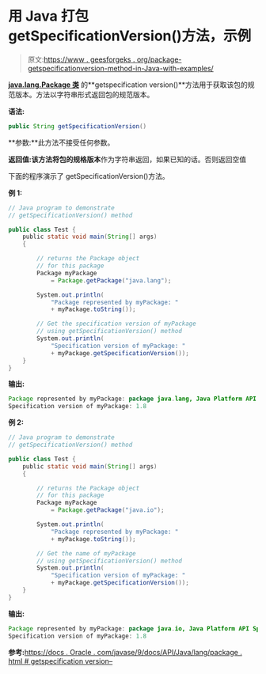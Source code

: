 # 用 Java 打包 getSpecificationVersion()方法，示例

> 原文:[https://www . geesforgeks . org/package-getspecificationversion-method-in-Java-with-examples/](https://www.geeksforgeeks.org/package-getspecificationversion-method-in-java-with-examples/)

**[java.lang.Package 类](https://www.geeksforgeeks.org/java-lang-package-java/)** 的**getspecification version()**方法用于获取该包的规范版本。方法以字符串形式返回包的规范版本。

**语法:**

```java
public String getSpecificationVersion()

```

**参数:**此方法不接受任何参数。

**返回值:**该方法将包的**规格版本**作为字符串返回，如果已知的话。否则返回空值

下面的程序演示了 getSpecificationVersion()方法。

**例 1:**

```java
// Java program to demonstrate
// getSpecificationVersion() method

public class Test {
    public static void main(String[] args)
    {

        // returns the Package object
        // for this package
        Package myPackage
            = Package.getPackage("java.lang");

        System.out.println(
            "Package represented by myPackage: "
            + myPackage.toString());

        // Get the specification version of myPackage
        // using getSpecificationVersion() method
        System.out.println(
            "Specification version of myPackage: "
            + myPackage.getSpecificationVersion());
    }
}
```

**输出:**

```java
Package represented by myPackage: package java.lang, Java Platform API Specification, version 1.8
Specification version of myPackage: 1.8

```

**例 2:**

```java
// Java program to demonstrate
// getSpecificationVersion() method

public class Test {
    public static void main(String[] args)
    {

        // returns the Package object
        // for this package
        Package myPackage
            = Package.getPackage("java.io");

        System.out.println(
            "Package represented by myPackage: "
            + myPackage.toString());

        // Get the name of myPackage
        // using getSpecificationVersion() method
        System.out.println(
            "Specification version of myPackage: "
            + myPackage.getSpecificationVersion());
    }
}
```

**输出:**

```java
Package represented by myPackage: package java.io, Java Platform API Specification, version 1.8
Specification version of myPackage: 1.8

```

**参考:**[https://docs . Oracle . com/javase/9/docs/API/Java/lang/package . html # getspecification version–](https://docs.oracle.com/javase/9/docs/api/java/lang/Package.html#getSpecificationVersion--)